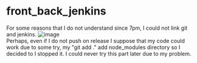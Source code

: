 # front_back_jenkins

For some reasons that I do not understand since 7pm, I could not link git and jenkins.
![image](https://user-images.githubusercontent.com/33229273/153726684-d9acc3da-08be-4b6a-ad40-63afc795f0c6.png)  
Perhaps, even if I do not push on release I suppose that my code could work due to some try, my "git add ." add node_modules directory so I decided to I stopped it. I could never try this part later due to my problem. 
